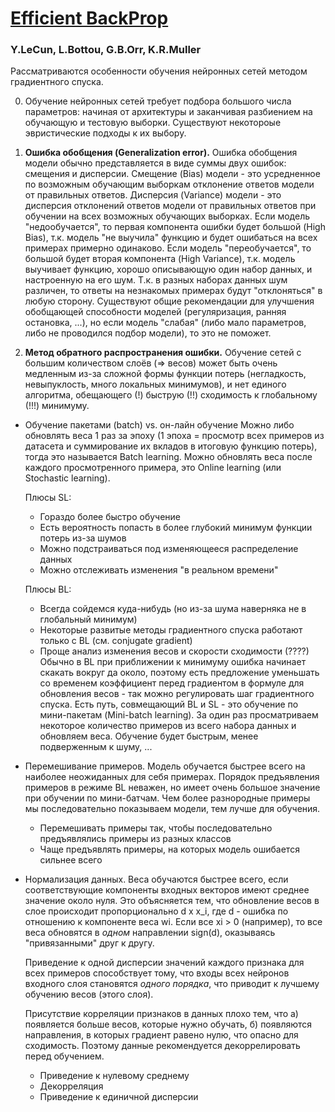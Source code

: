 # **[Efficient BackProp](https://github.com/lysuhin/Papers/blob/master/Efficient%20BackProp.pdf)**
### Y.LeCun, L.Bottou, G.B.Orr, K.R.Muller
Рассматриваются особенности обучения нейронных сетей методом градиентного спуска.

0. Обучение нейронных сетей требует подбора большого числа параметров: начиная от архитектуры и заканчивая разбиением на обучающую и тестовую выборки. Существуют некотороые эвристические подходы к их выбору.

1. **Ошибка обобщения (Generalization error).** Ошибка обобщения модели обычно представляется в виде суммы двух ошибок: смещения и дисперсии. Смещение (Bias) модели - это усредненное по возможным обучающим выборкам отклонение ответов модели от правильных ответов. Дисперсия (Variance) модели - это дисперсия отклонений ответов модели от правильных ответов при обучении на всех возможных обучающих выборках. Если модель "недообучается", то первая компонента ошибки будет большой (High Bias), т.к. модель "не выучила" функцию и будет ошибаться на всех примерах примерно одинаково. Если модель "переобучается", то большой будет вторая компонента (High Variance), т.к. модель выучивает функцию, хорошо описывающую один набор данных, и настроенную на его шум. Т.к. в разных наборах данных шум различен, то ответы на незнакомых примерах будут "отклоняться" в любую сторону. Существуют общие рекомендации для улучшения обобщающей способности моделей (регуляризация, ранняя остановка, ...), но если модель "слабая" (либо мало параметров, либо не проводился подбор модели), то это не поможет.

2. **Метод обратного распространения ошибки.** Обучение сетей с большим количеством слоёв (=> весов) может быть очень медленным из-за сложной формы функции потерь (негладкость, невыпуклость, много локальных минимумов), и нет единого алгоритма, обещающего (!) быструю (!!) сходимость к глобальному (!!!) минимуму.

 * Обучение пакетами (batch) vs. он-лайн обучение
  Можно либо обновлять веса 1 раз за эпоху (1 эпоха = просмотр всех примеров из датасета и суммирование их вкладов в итоговую
  функцию потерь), тогда это называется Batch learning. Можно обновлять веса после каждого просмотренного примера, это Online learning (или Stochastic learning). 
   
   Плюсы SL:
   + Гораздо более быстро обучение
   + Есть вероятность попасть в более глубокий минимум функции потерь из-за шумов 
   + Можно подстраиваться под изменяющееся распределение данных
   + Можно отслеживать изменения "в реальном времени"
   
   Плюсы BL:
   + Всегда сойдемся куда-нибудь (но из-за шума наверняка не в глобальный минимум)
   + Некоторые развитые методы градиентного спуска работают только с BL (см. conjugate gradient)
   + Проще анализ изменения весов и скорости сходимости (????)
   Обычно в BL при приближении к минимуму ошибка начинает скакать вокруг да около, поэтому есть предложение уменьшать со временем коэффициент перед градиентом в формуле для обновления весов - так можно регулировать шаг градиентного спуска.
   Есть путь, совмещающий BL и SL - это обучение по мини-пакетам (Mini-batch learning). За один раз просматриваем некоторое количество примеров из всего набора данных и обновляем веса. Обучение будет быстрым, менее подверженным к шуму, ...

 * Перемешивание примеров. Модель обучается быстрее всего на наиболее неожиданных для себя примерах. Порядок предъявления примеров в режиме BL неважен, но имеет очень большое значение при обучении по мини-батчам. Чем более разнородные примеры мы последовательно показываем модели, тем лучше для обучения.
   + Перемешивать примеры так, чтобы последовательно предъявлялись примеры из разных классов
   + Чаще предъявлять примеры, на которых модель ошибается сильнее всего

 * Нормализация данных. Веса обучаются быстрее всего, если соответствующие компоненты входных векторов имеют среднее значение около нуля. Это объясняется тем, что обновление весов в слое происходит пропорционально d x x_i, где d - ошибка по отношению к компоненте веса wi. Если все xi > 0 (например), то все веса обновятся в _одном_ направлении sign(d), оказываясь "привязанными" друг к другу.
 
   Приведение к одной дисперсии значений каждого признака для всех примеров способствует тому, что входы всех нейронов входного слоя становятся _одного порядка_, что приводит к лучшему обучению весов (этого слоя).
 
   Присутствие корреляции признаков в данных плохо тем, что а) появляется больше весов, которые нужно обучать, б) появляются направления, в которых градиент равено нулю, что опасно для сходимость. Поэтому данные рекомендуется декоррелировать перед обучением.
 
   + Приведение к нулевому среднему
   + Декорреляция
   + Приведение к единичной дисперсии


  


